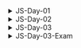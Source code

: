 <details>
<summary>JS-Day-01</summary>

### Topic:

- Setting Up Your Code Editor
- Introduction to JavaScript
- Linking a JavaScript File
- Variables
- Problem - 01:
- Data Types
- let, const and var
- Basic Operators
- Operator Precedence
- Problem - 02

### Linking JS file:

- normally at the end of body
- but sometimes required at top

```html
<!DOCTYPE html>
<html lang="en">
<head>
    <meta charset="UTF-8">
    <meta http-equiv="X-UA-Compatible" content="IE=edge">
    <meta name="viewport" content="width=device-width, initial-scale=1.0">
    <title>Document</title>
</head>
<body>
    
    <script src="./script.js"></script>
</body>
</html>
```

### Variable Naming

- variable naming should not start with Capital or any keyword

```jsx
// let Person = "Almin";
// let function = 10;
```

JavaScript has two main types of data: primitive and complex.

### JavaScript has six primitive data types:

- Boolean
- Null
- Undefined
- Number
- String
- Symbol (added in ECMAScript 6)

### Complex data types are:

- Object
- Array
- Function
- Date
- RegExp
- Error
- Map
- Set
- WeakMap
- WeakSet
- ArrayBuffer
- SharedArrayBuffer
- DataView
- Typed Arrays

### Re-assign or mutate (let)

```jsx
let isJsFun;
console.log(isJsFun)

// re-assign or mutate 
isJsFun = true;
console.log(isJsFun);
```

### If a variable declare with cost it can’t be undefined and it cant be re-assign

```jsx
const isJsFun; //error
```

### Variable should not declare without keyword

```jsx
name = "Tansen"; //should not use like this when declaring
```

</details>

<details>
<summary>JS-Day-02</summary>
    
### Topic:

- Different Operations in JS

### Math Operations

```jsx
const currentYear = 2023;
const ageTumpa = currentYear - 1998;
const ageRahat = currentYear - 1996;
console.log(ageTumpa, ageRahat);
```

### String operation

```jsx
const first_name = "Alahi";
const last_name = "Tansen";
console.log(first_name + " " + last_name);

const bikeBrand = "Yamaha";
const bikeModel = "MT5";
const fullBikeName = bikeBrand + " " + bikeModel;
console.log(fullBikeName);
```

### Assignment operator

```jsx
let number = 20 + 10;
number = number + 5;
number -= 10;
console.log(number);
```

### Operator precedence

```jsx
console.log(2023>2002+16);
```

### Template literals

```jsx
const name = "Tansen"
const age=21
const job="student"
const bio="My name is "+name+"."+" I am "+age+" years old."+"I am a "+job+"."
console.log(bio);

//now with template literals
const bio2=`My name is ${name}. I am ${age} years old.I am a ${job}.`
console.log(bio2);
console.log(`I
am 
Tansen`);
```

### Conditionals or control structure

```jsx
const birthYear=1995;
if(birthYear<=1999){
console.log("You are a 90's kid");
}else{
console.log("You are not a 90's kid");
}
```

### Type conversion(manually) and coercion(automatically)

```jsx
const inputYear=1995
console.log(inputYear+10);

const inputYear2="1995"
console.log(inputYear2+10); //coercion(automatically) 10 will become string

console.log(inputYear2-10); //coercion(automatically) 10 will become number
```

### Game

```jsx
let a="1"+1
a-=1
console.log(a);
```

</details>

<details>
<summary>JS-Day-03</summary>

### Topic:

- Truthy and Falsy Value
- Equality operators
- Condition
- AND OR
- Switch Case
- Ternary operator

### Truthy & Falsy Value

- There are 5 falsy value
    - `0`
    - `””`
    - `undefined`
    - `null`
    - `NaN`

```jsx
// Truthy & Falsy Value
console.log(Boolean(0));
console.log(Boolean(""));
console.log(Boolean(undefined));
console.log(Boolean(null));
console.log(Boolean(NaN));
console.log(Boolean(1));
```

- All others are Truthy value

### Equality operators

- `=` —> Assign
- `==` or `===` —> equality
- `! =` or `! ==` —> not equal
- JS doesn’t type coercion, strict
- All time use `===` , it will check strictly

```jsx
// Equality operators
const age = "20";
if (age === 20) {
    console.log("You are adult"); //when "=="
} else {
    console.log("You are too young"); //when "==="
}
```

### Nested Condition

when inside a condition and it does not match it will stop there or `else` will execute if `else` is define

```jsx
if (testAge === 18) {
    if (testNID) {
        if (testPassport) {
            console.log(`your age: ${testAge}, applicable for this job.`);
        }
    } else {
        console.log(`Absent!`);
    }

} else if (testAge !== 18) {
    if (testBirthReg) {
        console.log(`your age: ${testAge}, and you're note applicable. `);
    } else {
        console.log(`Absent!`);
    }
} else {
    console.log(`Absent!`);
}
```

### Leap year (AND OR)

```jsx
let year = 2024;
if (year % 400 === 0 || (year % 4 === 0 && year % 100 !== 0)) {
    console.log(`${year} is a leap year.`);
} else {
    console.log(`${year} is not a leap year.`);
}
```

### Switch case

```jsx
const day = "sunday";

switch (day) {
    case "saturday":
        console.log("No Class!");
        break;
    case "sunday":
        console.log("Class!!");
        break;
    case "monday":
        console.log("No Class");
        break;
    case "tuesday":
    case "wednesday":
        console.log("No Class!!");
        break;
    case "thursday":
    case "friday":
        console.log("Class!!");
        break;
    default:
        console.log("Not a valid day");
        break;
}
```

### Ternary Operator

```jsx
const a=2;
const b=3;
let c;

a>b?c=a+b : c=b-a;
console.log(c);
```

</details>

<details>
<summary>JS-Day-03-Exam</summary>

### Type Conversion vs Type Coercion

```jsx
// Type conversion - Manual conversion
const myNumber = "10"
console.log(Number(myNumber));

// Type coercion -  Automatic conversion
const myNumber2 = "10"
console.log(myNumber2 / 2);
```

### if.. else if.. else

- Single condition execute

### if.. if.. else

- Multiple condition execute

### Undefined vs Null

- `let age;` —> undefined
- `let age = null;` —> Null (show as object)

</details>